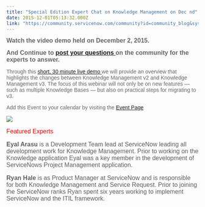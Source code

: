 ```yaml
---
title: "Special Edition Expert Chat on Knowledge Management on Dec nd"
date: 2015-12-01T05:13:32.000Z
link: "https://community.servicenow.com/community?id=community_blog&sys_id=a3bd6ea9dbd0dbc01dcaf3231f96195e"
---
```

<p style="font-family: arial, sans-serif; color: #666666;"><span style="font-size: 12pt; font-family: inherit; font-style: inherit;"><strong>Watch the video demo held on December 2, 2015.</strong></span></p><p style="font-family: arial, sans-serif; color: #666666;"><span style="font-size: 12pt; font-family: inherit; font-style: inherit;"><strong>And Continue to <a title="" _jive_internal="true" href="/community?id=community_question&sys_id=30b50321db1cdbc01dcaf3231f961954">post your questions </a>on the community for the experts to answer.</strong></span></p><p style="font-family: arial, sans-serif; color: #666666;"></p><p style="font-family: arial, sans-serif; color: #666666;">Through this <a title="" _jive_internal="true" href="/community?id=community_question&sys_id=30b50321db1cdbc01dcaf3231f961954">short, 30 minute live demo </a>we will provide an overview that highlights the changes between Knowledge Management v2 and Knowledge Management v3. The focus of this webinar will not only be on new features — such as multiple Knowledge Bases — but also on practical steps for migrating to v3.</p><p style="font-family: arial, sans-serif; color: #666666;"></p><p style="font-family: arial, sans-serif; color: #666666;">Add this Event to your calendar by visiting the <a title="" _jive_internal="true" href="/community?id=community_event&sys_id=fe05b6a9dbdc5bc0b322f4621f9619ae">Event Page</a></p><p style="font-family: arial, sans-serif; color: #666666;"><span style="text-decoration: underline;"><a _jive_internal="true" href="/community?id=community_question&sys_id=30b50321db1cdbc01dcaf3231f961954"><img   src="ca587bb1dbd05fc03eb27a9e0f96193f.iix"/></a></span></p><p style="color: #000000; margin: 0 0 12pt; font-size: 12pt; font-family: Cambria;"></p><p><span style="color: #ff0000; font-size: 16px; font-family: Arial, sans-serif;">Featured Experts<br style="color: #000000; font-family: Calibri, sans-serif;"/></span></p><p style="color: #000000; font-size: 12pt; font-family: Cambria;"><span style="color: #5e5e5e; font-family: Arial; font-size: 12pt;"><strong>Eyal Arasu</strong> is a Development Team lead at ServiceNow leading all development work for Knowledge Management. Prior to working on the Knowledge application Eyal was a key member in the development of ServiceNows Project Management application.</span></p><p style="color: #000000; font-size: 12pt; font-family: Cambria;"></p><p style="color: #000000; font-size: 12pt; font-family: Cambria;"><span style="color: #5e5e5e; font-family: Arial; font-size: 12pt;"><strong>Ryan Hale</strong> is as Product Manager at ServiceNow and is responsible for both Knowledge Management and Service Request. Prior to joining the ServiceNow ranks Ryan spent six years working to implement ServiceNow and the ITIL framework.</span></p>